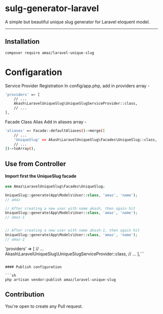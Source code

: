 # sulg-generator-laravel

A simple but beautiful unique slug generator for Laravel eloquent model.

---

## Installation

```sh
composer require amaz/laravel-unique-slug
```

# Configaration

Service Provider Registration In config/app.php, add in providers array -

```sh
'providers' => [
    // ...
    Akash\LaravelUniqueSlug\UniqueSlugServiceProvider::class,
    // ...
],
```

Facade Class Alias Add in aliases array -

```sh
'aliases' => Facade::defaultAliases()->merge([
    // ...
    'UniqueSlug' => Akash\LaravelUniqueSlug\Facades\UniqueSlug::class,
    // ...
])->toArray(),
```

## Use from Controller

#### Import first the UniqueSlug facade

```php
use Amaz\LaravelUniqueSlug\Facades\UniqueSlug;
```

```php
UniqueSlug::generate(App\Models\User::class, 'amaz', 'name');
// amaz

// After creating a new user with name akash, then again hit
UniqueSlug::generate(App\Models\User::class, 'amaz', 'name');
// amaz-1


// After creating a new user with name akash-1, then again hit
UniqueSlug::generate(App\Models\User::class, 'amaz', 'name');
// amaz-2
```

'providers' => [
// ...
Akash\LaravelUniqueSlug\UniqueSlugServiceProvider::class,
// ...
],```

````

#### Publish configuration

```sh
php artisan vendor:publish amaz/laravel-unique-slug
````

## Contribution

You're open to create any Pull request.
